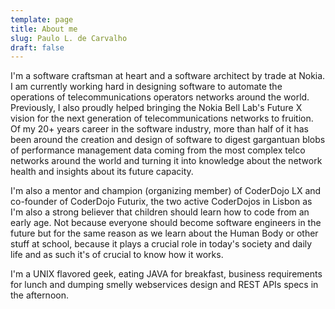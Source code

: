 ```yaml
---
template: page
title: About me
slug: Paulo L. de Carvalho
draft: false
---
```

I'm a software craftsman at heart and a software architect by trade at Nokia. I am currently working hard in designing software to automate the operations of telecommunications operators networks around the world. Previously, I also proudly helped bringing the Nokia Bell Lab's Future X vision for the next generation of telecommunications networks to fruition. Of my 20+ years career in the software industry, more than half of it has been around the creation and design of software to digest gargantuan blobs of performance management data coming from the most complex telco networks around the world and turning it into knowledge about the network health and insights about its future capacity. 

I'm also a mentor and champion (organizing member) of CoderDojo LX and co-founder of CoderDojo Futurix, the two active CoderDojos in Lisbon as I'm also a strong believer that children should learn how to code from an early age. Not because everyone should become software engineers in the future but for the same reason as we learn about the Human Body or other stuff at school, because it plays a crucial role in today's society and daily life and as such it's of crucial to know how it works.

I'm a UNIX flavored geek, eating JAVA for breakfast, business requirements for lunch and dumping smelly webservices design and REST APIs specs in the afternoon.
